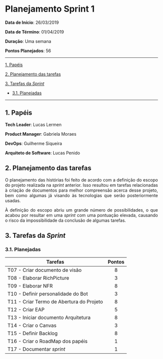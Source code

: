 # Planejamento Sprint 1


**Data de Início**: 26/03/2019

**Data de Término**: 01/04/2019

**Duração**: Uma semana

**Pontos Planejados**: 56

-------

[1. Papéis](#_1-papéis)

[2. Planejamento das tarefas](#_2-planejamento-das-tarefas)

[3. Tarefas da _Sprint_](#_3-tarefas-da-sprint)  

  * [3.1. Planejadas](#_31-planejadas)

-------

## 1. Papéis

**Tech Leader**: Lucas Lermen

**Product Manager**: Gabriela Moraes

**DevOps**: Guilherme Siqueira

**Arquiteto de Software**: Lucas Penido

## 2. Planejamento das tarefas

<p align = "justify"> O planejamento das histórias foi feito de acordo com a definição do escopo do projeto realizada na <i>sprint</i> anterior. Isso resultou em tarefas relacionadas à criação de documentos para melhor compreensão acerca desse projeto, bem como algumas já visando às tecnologias que serão posteriormente usadas. </p>
<p align = "justify">À definição do escopo abriu um grande número de possibilidades, o que acabou por resultar em uma  <i>sprint</i> com uma pontuação elevada, causando o risco da impossibilidade da conclusão de algumas tarefas.</p>


## 3. Tarefas da _Sprint_

### 3.1. Planejadas

|Tarefas|Pontos|
|--|:--:|
| T07 - Criar documento de visão | 8 |
| T08 - Elaborar RichPicture| 3 |
| T09 - Elaborar NFR| 8 |
| T10 - Definir personalidade do Bot| 3 |
| T11 - Criar Termo de Abertura do Projeto | 8 |
| T12 - Criar EAP | 5 |
| T13 - Iniciar documento Arquitetura | 8 |
| T14 - Criar o Canvas| 3 |
| T15 - Definir Backlog| 8 |
| T16 - Criar o RoadMap dos papéis| 1 |
| T17 - Documentar <i>sprint</i>| 1 |

